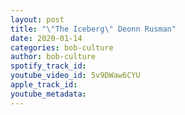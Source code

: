 ```yaml
---
layout: post
title: "\"The Iceberg\" Deonn Rusman"
date: 2020-01-14
categories: bob-culture
author: bob-culture
spotify_track_id: 
youtube_video_id: 5v9DWaw6CYU
apple_track_id: 
youtube_metadata: 
---
```

